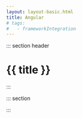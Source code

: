 ```yaml
---
layout: layout-basic.html
title: Angular
# tags:
#   - frameworkIntegration
---
```


::: section header
# {{ title }}
:::

::: section

:::